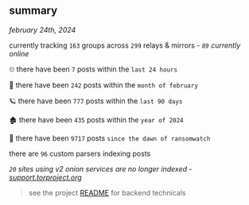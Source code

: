
## summary
_february 24th, 2024_

currently tracking `163` groups across `299` relays & mirrors - _`89` currently online_

⏲ there have been `7` posts within the `last 24 hours`

🦈 there have been `242` posts within the `month of february`

🪐 there have been `777` posts within the `last 90 days`

🏚 there have been `435` posts within the `year of 2024`

🦕 there have been `9717` posts `since the dawn of ransomwatch`

there are `96` custom parsers indexing posts

_`20` sites using v2 onion services are no longer indexed - [support.torproject.org](https://support.torproject.org/onionservices/v2-deprecation/)_

> see the project [README](https://github.com/joshhighet/ransomwatch#ransomwatch--) for backend technicals
